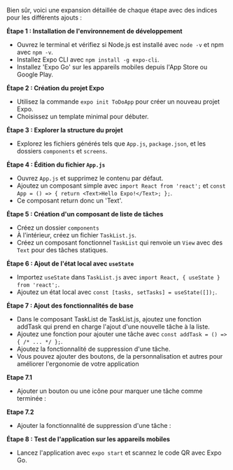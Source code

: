 Bien sûr, voici une expansion détaillée de chaque étape avec des indices pour les différents ajouts :

**Étape 1 : Installation de l'environnement de développement**
- Ouvrez le terminal et vérifiez si Node.js est installé avec `node -v` et npm avec `npm -v`.
- Installez Expo CLI avec `npm install -g expo-cli`.
- Installez 'Expo Go' sur les appareils mobiles depuis l'App Store ou Google Play.

**Étape 2 : Création du projet Expo**
- Utilisez la commande `expo init ToDoApp` pour créer un nouveau projet Expo.
- Choisissez un template minimal pour débuter.

**Étape 3 : Explorer la structure du projet**
- Explorez les fichiers générés tels que `App.js`, `package.json`, et les dossiers `components` et `screens`.

**Étape 4 : Édition du fichier `App.js`**
- Ouvrez `App.js` et supprimez le contenu par défaut.
- Ajoutez un composant simple avec `import React from 'react';` et `const App = () => { return <Text>Hello Expo!</Text>; };`.
- Ce composant return donc un 'Text'.

**Étape 5 : Création d'un composant de liste de tâches**
- Créez un dossier `components`
- À l'intérieur, créez un fichier `TaskList.js`.
- Créez un composant fonctionnel `TaskList` qui renvoie un `View` avec des `Text` pour des tâches statiques.

**Étape 6 : Ajout de l'état local avec `useState`**
- Importez `useState` dans `TaskList.js` avec `import React, { useState } from 'react';`.
- Ajoutez un état local avec `const [tasks, setTasks] = useState([]);`.

**Étape 7 : Ajout des fonctionnalités de base**
- Dans le composant TaskList de TaskList.js, ajoutez une fonction addTask qui prend en charge l'ajout d'une nouvelle tâche à la liste.
- Ajoutez une fonction pour ajouter une tâche avec `const addTask = () => { /* ... */ };`.
- Ajoutez la fonctionnalité de suppression d'une tâche.
- Vous pouvez ajouter des boutons, de la personnalisation et autres pour améliorer l'ergonomie de votre application

**Etape 7.1**
- Ajouter un bouton ou une icône pour marquer une tâche comme terminée :

**Etape 7.2**
- Ajouter la fonctionnalité de suppression d'une tâche :

**Étape 8 : Test de l'application sur les appareils mobiles**
- Lancez l'application avec `expo start` et scannez le code QR avec Expo Go.
